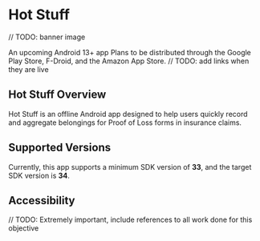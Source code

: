# Hot Stuff
// TODO: banner image

An upcoming Android 13+ app
Plans to be distributed through the Google Play Store, F-Droid, and the Amazon App Store.
// TODO: add links when they are live

## Hot Stuff Overview

Hot Stuff is an offline Android app designed to help users quickly record and aggregate belongings for Proof of Loss forms in insurance claims. 

## Supported Versions

Currently, this app supports a minimum SDK version of **33**, and the target SDK version is **34**.

## Accessibility
// TODO: Extremely important, include references to all work done for this objective
